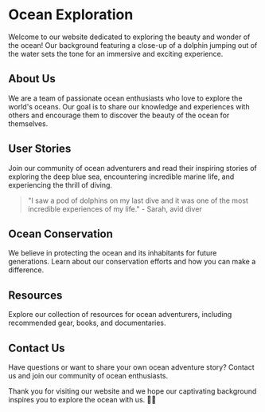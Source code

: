 <!--font:Montserrat-->

# Ocean Exploration

Welcome to our website dedicated to exploring the beauty and wonder of the ocean! Our background featuring a close-up of a dolphin jumping out of the water sets the tone for an immersive and exciting experience.

## About Us
We are a team of passionate ocean enthusiasts who love to explore the world's oceans. Our goal is to share our knowledge and experiences with others and encourage them to discover the beauty of the ocean for themselves.

## User Stories
Join our community of ocean adventurers and read their inspiring stories of exploring the deep blue sea, encountering incredible marine life, and experiencing the thrill of diving.

> "I saw a pod of dolphins on my last dive and it was one of the most incredible experiences of my life." - Sarah, avid diver

## Ocean Conservation
We believe in protecting the ocean and its inhabitants for future generations. Learn about our conservation efforts and how you can make a difference.

## Resources
Explore our collection of resources for ocean adventurers, including recommended gear, books, and documentaries.

## Contact Us
Have questions or want to share your own ocean adventure story? Contact us and join our community of ocean enthusiasts.

Thank you for visiting our website and we hope our captivating background inspires you to explore the ocean with us. 🌊🐬

<!--

Write me content for website with wallpaper which alt text is:

"A close-up of a dolphin jumping out of the water"

The name/title of the page should not be 1:1 copy of the alt text but rather a real content of the website which is using this wallpaper.

- Use markdown format 
- Start with heading
- Heading should be short and concise
- The content should look like a real website 
- The website should not be about the wallpaper, wallpaper is just a related background
- Heading should be contain work "wallpaper" or "background"
- Include real sections like references, contact, user stories, etc. use things relevant to the page purpose.
- Feel free to use structure like headings, bullets, numbering, blockquotes, paragraphs, horizontal lines, etc.
- You can use formatting like bold or _italic_
- You can include UTF-8 emojis
- Links should be only #hash anchors (and you can refer to the document itself)
- Do not include images


---


# Ocean Adventure Wallpaper

Welcome to our website dedicated to ocean adventures! Our stunning wallpaper featuring a close-up of a dolphin jumping out of the water will transport you to the depths of the sea and inspire your next adventure.

## About Us
We are a team of passionate ocean enthusiasts who love to explore the world's oceans. Our goal is to share our knowledge and experiences with others and encourage them to discover the beauty of the ocean for themselves.

## User Stories
Our community of ocean adventurers has shared their stories of exploring the deep blue sea, encountering incredible marine life, and experiencing the thrill of diving. Read their inspiring stories and get inspired for your own adventure.

> "I saw a pod of dolphins on my last dive and it was one of the most incredible experiences of my life." - Sarah, avid diver

## Ocean Conservation
We believe in protecting the ocean and its inhabitants for future generations. Learn about our conservation efforts and how you can make a difference.

## References
Explore our collection of resources for ocean adventurers, including recommended gear, books, and documentaries.

## Contact Us
Have questions or want to share your own ocean adventure story? Contact us and join our community of ocean enthusiasts.

Thank you for visiting our website and we hope our ocean adventure wallpaper inspires you to explore the beauty of the ocean. 🌊🐬


---


Heading should not include word "wallpaper". The website should not be about the wallpaper itself, wallpaper is just a related background, rewrite whole content.


---


# Dive into the World of Ocean Adventures

Welcome to our website dedicated to exploring the wonders of the ocean! Our stunning background featuring a close-up of a dolphin jumping out of the water sets the tone for an immersive and exciting experience.

## About Us
We are a team of passionate ocean enthusiasts who love to explore the world's oceans. Our goal is to share our knowledge and experiences with others and encourage them to discover the beauty of the ocean for themselves.

## User Stories
Our community of ocean adventurers has shared their stories of exploring the deep blue sea, encountering incredible marine life, and experiencing the thrill of diving. Read their inspiring stories and get inspired for your own adventure.

> "I saw a pod of dolphins on my last dive and it was one of the most incredible experiences of my life." - Sarah, avid diver

## Ocean Conservation
We believe in protecting the ocean and its inhabitants for future generations. Learn about our conservation efforts and how you can make a difference.

## Resources
Explore our collection of resources for ocean adventurers, including recommended gear, books, and documentaries.

## Contact Us
Have questions or want to share your own ocean adventure story? Contact us and join our community of ocean enthusiasts.

Thank you for visiting our website and we hope our captivating background inspires you to dive into the world of ocean adventures. 🌊🐬


---


Heading is too long, rewrite whole content.


---


# Discover the Wonders of the Ocean

Welcome to our website dedicated to exploring the beauty and wonder of the ocean! Our background featuring a close-up of a dolphin jumping out of the water sets the tone for an immersive and exciting experience.

## About Us
We are a team of passionate ocean enthusiasts who love to explore the world's oceans. Our goal is to share our knowledge and experiences with others and encourage them to discover the beauty of the ocean for themselves.

## User Stories
Our community of ocean adventurers has shared their stories of exploring the deep blue sea, encountering incredible marine life, and experiencing the thrill of diving. Read their inspiring stories and get inspired for your own adventure.

> "I saw a pod of dolphins on my last dive and it was one of the most incredible experiences of my life." - Sarah, avid diver

## Ocean Conservation
We believe in protecting the ocean and its inhabitants for future generations. Learn about our conservation efforts and how you can make a difference.

## Resources
Explore our collection of resources for ocean adventurers, including recommended gear, books, and documentaries.

## Contact Us
Have questions or want to share your own ocean adventure story? Contact us and join our community of ocean enthusiasts.

Thank you for visiting our website and we hope our captivating background inspires you to discover the wonders of the ocean. 🌊🐬


---


Heading is too long, rewrite whole content.


---


# Explore the Ocean with Us

Welcome to our website dedicated to exploring the beauty and wonder of the ocean! Our background featuring a close-up of a dolphin jumping out of the water sets the tone for an immersive and exciting experience.

## About Us
We are a team of passionate ocean enthusiasts who love to explore the world's oceans. Our goal is to share our knowledge and experiences with others and encourage them to discover the beauty of the ocean for themselves.

## User Stories
Join our community of ocean adventurers and read their inspiring stories of exploring the deep blue sea, encountering incredible marine life, and experiencing the thrill of diving.

> "I saw a pod of dolphins on my last dive and it was one of the most incredible experiences of my life." - Sarah, avid diver

## Ocean Conservation
We believe in protecting the ocean and its inhabitants for future generations. Learn about our conservation efforts and how you can make a difference.

## Resources
Explore our collection of resources for ocean adventurers, including recommended gear, books, and documentaries.

## Contact Us
Have questions or want to share your own ocean adventure story? Contact us and join our community of ocean enthusiasts.

Thank you for visiting our website and we hope our captivating background inspires you to explore the ocean with us. 🌊🐬


---


Write me a Google font which is best fitting for the website.

Pick from the list:
- Barlow Condensed
- Exo 2
- IBM Plex Sans
- Raleway
- Orbitron
- Roboto
- Great Vibes
- Playfair Display
- Futura
- Dancing Script
- Inter
- Lobster
- Alegreya
- Open Sans
- Poppins
- Lato
- Montserrat


Write just the font name nothing else.


---


I recommend using the "Montserrat" font for your website.

-->
